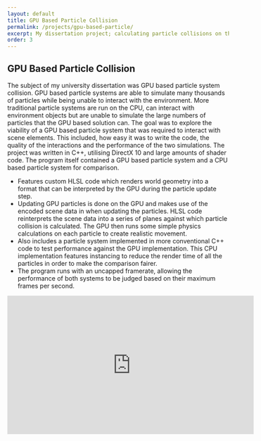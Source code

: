 ```yaml
---
layout: default
title: GPU Based Particle Collision
permalink: /projects/gpu-based-particle/
excerpt: My dissertation project; calculating particle collisions on the GPU
order: 3
---
```

## GPU Based Particle Collision

The subject of my university dissertation was GPU based particle system collision. GPU based particle systems are able to simulate many thousands of particles while being unable to interact with the environment. More traditional particle systems are run on the CPU, can interact with environment objects but are unable to simulate the large numbers of particles that the GPU based solution can. The goal was to explore the viability of a GPU based particle system that was required to interact with scene elements. This included, how easy it was to write the code, the quality of the interactions and the performance of the two simulations. The project was written in C++, utilising DirectX 10 and large amounts of shader code. The program itself contained a GPU based particle system and a CPU based particle system for comparison.

* Features custom HLSL code which renders world geometry into a format that can be interpreted by the GPU during the particle update step.
* Updating GPU particles is done on the GPU and makes use of the encoded scene data in when updating the particles. HLSL code reinterprets the scene data into a series of planes against which particle collision is calculated. The GPU then runs some simple physics calculations on each particle to create realistic movement.
* Also includes a particle system implemented in more conventional C++ code to test performance against the GPU implementation. This CPU implementation features instancing to reduce the render time of all the particles in order to make the comparison fairer.
* The program runs with an uncapped framerate, allowing the performance of both systems to be judged based on their maximum frames per second.

<iframe width="560" height="315" src="https://www.youtube.com/embed/NnJ7KibU8MA" frameborder="0" allow="autoplay; encrypted-media" allowfullscreen></iframe>